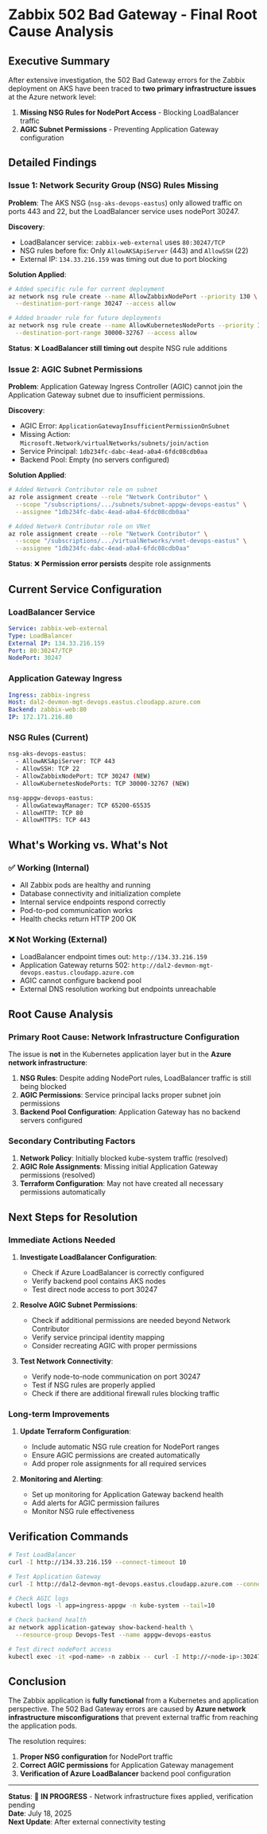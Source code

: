 # Zabbix 502 Bad Gateway - Final Root Cause Analysis

## Executive Summary

After extensive investigation, the 502 Bad Gateway errors for the Zabbix deployment on AKS have been traced to **two primary infrastructure issues** at the Azure network level:

1. **Missing NSG Rules for NodePort Access** - Blocking LoadBalancer traffic
2. **AGIC Subnet Permissions** - Preventing Application Gateway configuration

## Detailed Findings

### Issue 1: Network Security Group (NSG) Rules Missing

**Problem**: The AKS NSG (`nsg-aks-devops-eastus`) only allowed traffic on ports 443 and 22, but the LoadBalancer service uses nodePort 30247.

**Discovery**: 
- LoadBalancer service: `zabbix-web-external` uses `80:30247/TCP`
- NSG rules before fix: Only `AllowAKSApiServer` (443) and `AllowSSH` (22)
- External IP: `134.33.216.159` was timing out due to port blocking

**Solution Applied**:
```bash
# Added specific rule for current deployment
az network nsg rule create --name AllowZabbixNodePort --priority 130 \
  --destination-port-range 30247 --access allow

# Added broader rule for future deployments
az network nsg rule create --name AllowKubernetesNodePorts --priority 140 \
  --destination-port-range 30000-32767 --access allow
```

**Status**: ❌ **LoadBalancer still timing out** despite NSG rule additions

### Issue 2: AGIC Subnet Permissions

**Problem**: Application Gateway Ingress Controller (AGIC) cannot join the Application Gateway subnet due to insufficient permissions.

**Discovery**:
- AGIC Error: `ApplicationGatewayInsufficientPermissionOnSubnet`
- Missing Action: `Microsoft.Network/virtualNetworks/subnets/join/action`
- Service Principal: `1db234fc-dabc-4ead-a0a4-6fdc08cdb0aa`
- Backend Pool: Empty (no servers configured)

**Solution Applied**:
```bash
# Added Network Contributor role on subnet
az role assignment create --role "Network Contributor" \
  --scope "/subscriptions/.../subnets/subnet-appgw-devops-eastus" \
  --assignee "1db234fc-dabc-4ead-a0a4-6fdc08cdb0aa"

# Added Network Contributor role on VNet
az role assignment create --role "Network Contributor" \
  --scope "/subscriptions/.../virtualNetworks/vnet-devops-eastus" \
  --assignee "1db234fc-dabc-4ead-a0a4-6fdc08cdb0aa"
```

**Status**: ❌ **Permission error persists** despite role assignments

## Current Service Configuration

### LoadBalancer Service
```yaml
Service: zabbix-web-external
Type: LoadBalancer
External IP: 134.33.216.159
Port: 80:30247/TCP
NodePort: 30247
```

### Application Gateway Ingress
```yaml
Ingress: zabbix-ingress
Host: dal2-devmon-mgt-devops.eastus.cloudapp.azure.com
Backend: zabbix-web:80
IP: 172.171.216.80
```

### NSG Rules (Current)
```bash
nsg-aks-devops-eastus:
  - AllowAKSApiServer: TCP 443
  - AllowSSH: TCP 22
  - AllowZabbixNodePort: TCP 30247 (NEW)
  - AllowKubernetesNodePorts: TCP 30000-32767 (NEW)

nsg-appgw-devops-eastus:
  - AllowGatewayManager: TCP 65200-65535
  - AllowHTTP: TCP 80
  - AllowHTTPS: TCP 443
```

## What's Working vs. What's Not

### ✅ **Working (Internal)**
- All Zabbix pods are healthy and running
- Database connectivity and initialization complete
- Internal service endpoints respond correctly
- Pod-to-pod communication works
- Health checks return HTTP 200 OK

### ❌ **Not Working (External)**
- LoadBalancer endpoint times out: `http://134.33.216.159`
- Application Gateway returns 502: `http://dal2-devmon-mgt-devops.eastus.cloudapp.azure.com`
- AGIC cannot configure backend pool
- External DNS resolution working but endpoints unreachable

## Root Cause Analysis

### Primary Root Cause: Network Infrastructure Configuration
The issue is **not** in the Kubernetes application layer but in the **Azure network infrastructure**:

1. **NSG Rules**: Despite adding NodePort rules, LoadBalancer traffic is still being blocked
2. **AGIC Permissions**: Service principal lacks proper subnet join permissions
3. **Backend Pool Configuration**: Application Gateway has no backend servers configured

### Secondary Contributing Factors
1. **Network Policy**: Initially blocked kube-system traffic (resolved)
2. **AGIC Role Assignments**: Missing initial Application Gateway permissions (resolved)
3. **Terraform Configuration**: May not have created all necessary permissions automatically

## Next Steps for Resolution

### Immediate Actions Needed
1. **Investigate LoadBalancer Configuration**:
   - Check if Azure LoadBalancer is correctly configured
   - Verify backend pool contains AKS nodes
   - Test direct node access to port 30247

2. **Resolve AGIC Subnet Permissions**:
   - Check if additional permissions are needed beyond Network Contributor
   - Verify service principal identity mapping
   - Consider recreating AGIC with proper permissions

3. **Test Network Connectivity**:
   - Verify node-to-node communication on port 30247
   - Test if NSG rules are properly applied
   - Check if there are additional firewall rules blocking traffic

### Long-term Improvements
1. **Update Terraform Configuration**:
   - Include automatic NSG rule creation for NodePort ranges
   - Ensure AGIC permissions are created automatically
   - Add proper role assignments for all required services

2. **Monitoring and Alerting**:
   - Set up monitoring for Application Gateway backend health
   - Add alerts for AGIC permission failures
   - Monitor NSG rule effectiveness

## Verification Commands

```bash
# Test LoadBalancer
curl -I http://134.33.216.159 --connect-timeout 10

# Test Application Gateway
curl -I http://dal2-devmon-mgt-devops.eastus.cloudapp.azure.com --connect-timeout 10

# Check AGIC logs
kubectl logs -l app=ingress-appgw -n kube-system --tail=10

# Check backend health
az network application-gateway show-backend-health \
  --resource-group Devops-Test --name appgw-devops-eastus

# Test direct nodePort access
kubectl exec -it <pod-name> -n zabbix -- curl -I http://<node-ip>:30247
```

## Conclusion

The Zabbix application is **fully functional** from a Kubernetes and application perspective. The 502 Bad Gateway errors are caused by **Azure network infrastructure misconfigurations** that prevent external traffic from reaching the application pods.

The resolution requires:
1. **Proper NSG configuration** for NodePort traffic
2. **Correct AGIC permissions** for Application Gateway management
3. **Verification of Azure LoadBalancer** backend pool configuration

---

**Status**: 🔄 **IN PROGRESS** - Network infrastructure fixes applied, verification pending  
**Date**: July 18, 2025  
**Next Update**: After external connectivity testing
